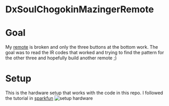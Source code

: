 # DxSoulChogokinMazingerRemote
# Goal
My [remote](http://www.collectiondx.com/gallery/v/Toys/Bandai/SOC/DXMaz/PC210735.jpg.html) is broken and only the three buttons at the bottom work.
The goal was to read the IR codes that worked and trying to find the pattern for the other three and hopefully build another remote ;)

# Setup
This is the hardware setup that works with the code in this repo. I followed the tutorial in [sparkfun](https://learn.sparkfun.com/tutorials/ir-control-kit-hookup-guide)
![setup hardware](https://cdn.sparkfun.com/assets/3/5/4/0/3/525e55ec757b7fce268b456a.png)

